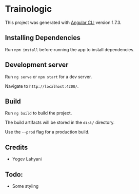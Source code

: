 # Trainologic

This project was generated with [Angular CLI](https://github.com/angular/angular-cli) version 1.7.3.

## Installing Dependencies

Run `npm install` before running the app to install dependencies.

## Development server

Run `ng serve` or `npm start` for a dev server.

Navigate to `http://localhost:4200/`.

## Build

Run `ng build` to build the project.

The build artifacts will be stored in the `dist/` directory.

Use the `--prod` flag for a production build.

## Credits

* Yogev Lahyani

## Todo:
- Some styling
